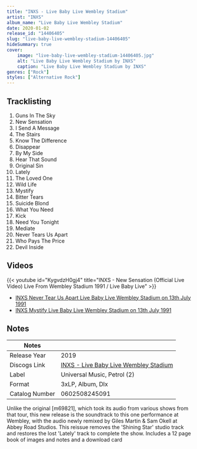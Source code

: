```yaml
---
title: "INXS - Live Baby Live Wembley Stadium"
artist: "INXS"
album_name: "Live Baby Live Wembley Stadium"
date: 2020-01-02
release_id: "14406405"
slug: "live-baby-live-wembley-stadium-14406405"
hideSummary: true
cover:
    image: "live-baby-live-wembley-stadium-14406405.jpg"
    alt: "Live Baby Live Wembley Stadium by INXS"
    caption: "Live Baby Live Wembley Stadium by INXS"
genres: ["Rock"]
styles: ["Alternative Rock"]
---
```


## Tracklisting
1. Guns In The Sky
2. New Sensation
3. I Send A Message
4. The Stairs
5. Know The Difference
6. Disappear
7. By My Side
8. Hear That Sound
9. Original Sin
10. Lately
11. The Loved One
12. Wild Life
13. Mystify
14. Bitter Tears
15. Suicide Blond
16. What You Need
17. Kick
18. Need You Tonight
19. Mediate
20. Never Tears Us Apart
21. Who Pays The Price
22. Devil Inside

## Videos
{{< youtube id="KygvdzH0gj4" title="INXS - New Sensation (Official Live Video) Live From Wembley Stadium 1991 / Live Baby Live" >}}
- [INXS Never Tear Us Apart  Live Baby Live Wembley Stadium on 13th July 1991](https://www.youtube.com/watch?v=WhKHZ-PcmzU)
- [INXS Mystify  Live Baby Live Wembley Stadium on 13th July 1991](https://www.youtube.com/watch?v=FmtshAX5oDk)


## Notes

| Notes          |             |
| ---------------| ----------- |
| Release Year   | 2019 |
| Discogs Link   | [INXS - Live Baby Live Wembley Stadium](https://www.discogs.com/release/14406405-INXS-Live-Baby-Live-Wembley-Stadium) |
| Label          | Universal Music, Petrol (2) |
| Format         | 3xLP, Album, Dlx |
| Catalog Number | 0602508245091 |

Unlike the original [m69821], which took its audio from various shows from that tour, this new release is the soundtrack to this one performance at Wembley, with the audio newly remixed by Giles Martin & Sam Okell at Abbey Road Studios.  This reissue removes the 'Shining Star' studio track and restores the lost 'Lately' track to complete the show.      Includes a 12 page book of images and notes and a download card

